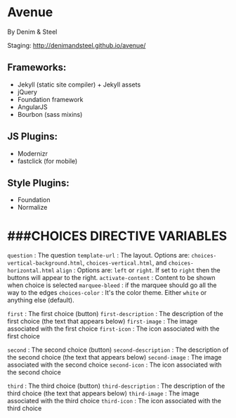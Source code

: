 # Avenue #

By Denim & Steel

Staging: http://denimandsteel.github.io/avenue/

## Frameworks: ##
* Jekyll (static site compiler) + Jekyll assets
* jQuery
* Foundation framework
* AngularJS
* Bourbon (sass mixins)


## JS Plugins: ##
* Modernizr
* fastclick (for mobile)


## Style Plugins: ##
* Foundation
* Normalize



###CHOICES DIRECTIVE VARIABLES
===========================


`question` : The question
`template-url` : The layout. Options are: `choices-vertical-background.html`, `choices-vertical.html`, and `choices-horizontal.html`
`align` : Options are: `left` or `right`. If set to `right` then the buttons will appear to the right.
`activate-content` : Content to be shown when choice is selected
`marquee-bleed` : if the marquee should go all the way to the edges
`choices-color` : It's the color theme. Either `white` or anything else (default).

`first` : The first choice (button)
`first-description` : The description of the first choice (the text that appears below)
`first-image` : The image associated with the first choice
`first-icon` : The icon associated with the first choice

`second` : The second choice (button)
`second-description` : The description of the second choice (the text that appears below)
`second-image` : The image associated with the second choice
`second-icon` : The icon associated with the second choice

`third` : The third choice (button)
`third-description` : The description of the third choice (the text that appears below)
`third-image` : The image associated with the third choice
`third-icon` : The icon associated with the third choice
